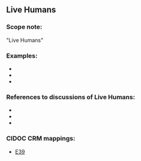 
## Live Humans 

###  Scope note: 
"Live Humans" 

### Examples: 

* 
* 
* 

### References to discussions of Live Humans:

* 

* 

* 

### CIDOC CRM mappings: 

* [E39](http://www.cidoc-crm.org/Entity/e39-actor/version-6.1)


